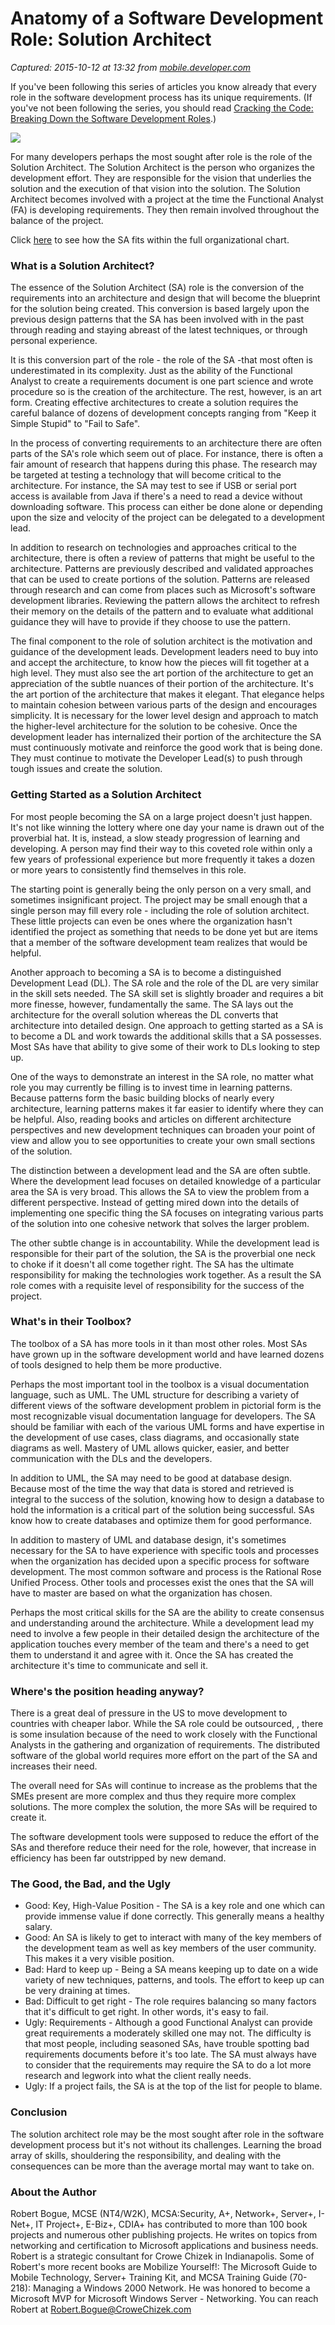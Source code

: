 # Anatomy of a Software Development Role: Solution Architect

_Captured: 2015-10-12 at 13:32 from [mobile.developer.com](http://mobile.developer.com/mgmt/article.php/3504496/Anatomy-of-a-Software-Development-Role-Solution-Architect.htm)_

If you've been following this series of articles you know already that every role in the software development process has its unique requirements. (If you've not been following the series, you should read [Cracking the Code: Breaking Down the Software Development Roles](http://www.developer.com/java/other/article.php/3490871).)

![](http://www.developer.com/img/articles/2005/05/12/SAsnapshot2.gif)

For many developers perhaps the most sought after role is the role of the Solution Architect. The Solution Architect is the person who organizes the development effort. They are responsible for the vision that underlies the solution and the execution of that vision into the solution. The Solution Architect becomes involved with a project at the time the Functional Analyst (FA) is developing requirements. They then remain involved throughout the balance of the project.

Click [here](http://www.developer.com/img/articles/2005/05/12/FullSA.gif) to see how the SA fits within the full organizational chart.

### What is a Solution Architect? 

The essence of the Solution Architect (SA) role is the conversion of the requirements into an architecture and design that will become the blueprint for the solution being created. This conversion is based largely upon the previous design patterns that the SA has been involved with in the past through reading and staying abreast of the latest techniques, or through personal experience.

It is this conversion part of the role - the role of the SA -that most often is underestimated in its complexity. Just as the ability of the Functional Analyst to create a requirements document is one part science and wrote procedure so is the creation of the architecture. The rest, however, is an art form. Creating effective architectures to create a solution requires the careful balance of dozens of development concepts ranging from "Keep it Simple Stupid" to "Fail to Safe".

In the process of converting requirements to an architecture there are often parts of the SA's role which seem out of place. For instance, there is often a fair amount of research that happens during this phase. The research may be targeted at testing a technology that will become critical to the architecture. For instance, the SA may test to see if USB or serial port access is available from Java if there's a need to read a device without downloading software. This process can either be done alone or depending upon the size and velocity of the project can be delegated to a development lead.

In addition to research on technologies and approaches critical to the architecture, there is often a review of patterns that might be useful to the architecture. Patterns are previously described and validated approaches that can be used to create portions of the solution. Patterns are released through research and can come from places such as Microsoft's software development libraries. Reviewing the pattern allows the architect to refresh their memory on the details of the pattern and to evaluate what additional guidance they will have to provide if they choose to use the pattern.

The final component to the role of solution architect is the motivation and guidance of the development leads. Development leaders need to buy into and accept the architecture, to know how the pieces will fit together at a high level. They must also see the art portion of the architecture to get an appreciation of the subtle nuances of their portion of the architecture. It's the art portion of the architecture that makes it elegant. That elegance helps to maintain cohesion between various parts of the design and encourages simplicity. It is necessary for the lower level design and approach to match the higher-level architecture for the solution to be cohesive. Once the development leader has internalized their portion of the architecture the SA must continuously motivate and reinforce the good work that is being done. They must continue to motivate the Developer Lead(s) to push through tough issues and create the solution.

### Getting Started as a Solution Architect

For most people becoming the SA on a large project doesn't just happen. It's not like winning the lottery where one day your name is drawn out of the proverbial hat. It is, instead, a slow steady progression of learning and developing. A person may find their way to this coveted role within only a few years of professional experience but more frequently it takes a dozen or more years to consistently find themselves in this role.

The starting point is generally being the only person on a very small, and sometimes insignificant project. The project may be small enough that a single person may fill every role - including the role of solution architect. These little projects can even be ones where the organization hasn't identified the project as something that needs to be done yet but are items that a member of the software development team realizes that would be helpful.

Another approach to becoming a SA is to become a distinguished Development Lead (DL). The SA role and the role of the DL are very similar in the skill sets needed. The SA skill set is slightly broader and requires a bit more finesse, however, fundamentally the same. The SA lays out the architecture for the overall solution whereas the DL converts that architecture into detailed design. One approach to getting started as a SA is to become a DL and work towards the additional skills that a SA possesses. Most SAs have that ability to give some of their work to DLs looking to step up.

One of the ways to demonstrate an interest in the SA role, no matter what role you may currently be filling is to invest time in learning patterns. Because patterns form the basic building blocks of nearly every architecture, learning patterns makes it far easier to identify where they can be helpful. Also, reading books and articles on different architecture perspectives and new development techniques can broaden your point of view and allow you to see opportunities to create your own small sections of the solution.

The distinction between a development lead and the SA are often subtle. Where the development lead focuses on detailed knowledge of a particular area the SA is very broad. This allows the SA to view the problem from a different perspective. Instead of getting mired down into the details of implementing one specific thing the SA focuses on integrating various parts of the solution into one cohesive network that solves the larger problem.

The other subtle change is in accountability. While the development lead is responsible for their part of the solution, the SA is the proverbial one neck to choke if it doesn't all come together right. The SA has the ultimate responsibility for making the technologies work together. As a result the SA role comes with a requisite level of responsibility for the success of the project.

### What's in their Toolbox? 

The toolbox of a SA has more tools in it than most other roles. Most SAs have grown up in the software development world and have learned dozens of tools designed to help them be more productive.

Perhaps the most important tool in the toolbox is a visual documentation language, such as UML. The UML structure for describing a variety of different views of the software development problem in pictorial form is the most recognizable visual documentation language for developers. The SA should be familiar with each of the various UML forms and have expertise in the development of use cases, class diagrams, and occasionally state diagrams as well. Mastery of UML allows quicker, easier, and better communication with the DLs and the developers.

In addition to UML, the SA may need to be good at database design. Because most of the time the way that data is stored and retrieved is integral to the success of the solution, knowing how to design a database to hold the information is a critical part of the solution being successful. SAs know how to create databases and optimize them for good performance.

In addition to mastery of UML and database design, it's sometimes necessary for the SA to have experience with specific tools and processes when the organization has decided upon a specific process for software development. The most common software and process is the Rational Rose Unified Process. Other tools and processes exist the ones that the SA will have to master are based on what the organization has chosen.

Perhaps the most critical skills for the SA are the ability to create consensus and understanding around the architecture. While a development lead my need to involve a few people in their detailed design the architecture of the application touches every member of the team and there's a need to get them to understand it and agree with it. Once the SA has created the architecture it's time to communicate and sell it.

### Where's the position heading anyway? 

There is a great deal of pressure in the US to move development to countries with cheaper labor. While the SA role could be outsourced, , there is some insulation because of the need to work closely with the Functional Analysts in the gathering and organization of requirements. The distributed software of the global world requires more effort on the part of the SA and increases their need.

The overall need for SAs will continue to increase as the problems that the SMEs present are more complex and thus they require more complex solutions. The more complex the solution, the more SAs will be required to create it.

The software development tools were supposed to reduce the effort of the SAs and therefore reduce their need for the role, however, that increase in efficiency has been far outstripped by new demand.

### The Good, the Bad, and the Ugly

  * Good: Key, High-Value Position - The SA is a key role and one which can provide immense value if done correctly. This generally means a healthy salary. 
  * Good: An SA is likely to get to interact with many of the key members of the development team as well as key members of the user community. This makes it a very visible position. 
  * Bad: Hard to keep up - Being a SA means keeping up to date on a wide variety of new techniques, patterns, and tools. The effort to keep up can be very draining at times. 
  * Bad: Difficult to get right - The role requires balancing so many factors that it's difficult to get right. In other words, it's easy to fail. 
  * Ugly: Requirements - Although a good Functional Analyst can provide great requirements a moderately skilled one may not. The difficulty is that most people, including seasoned SAs, have trouble spotting bad requirements documents before it's too late. The SA must always have to consider that the requirements may require the SA to do a lot more research and legwork into what the client really needs. 
  * Ugly: If a project fails, the SA is at the top of the list for people to blame. 

### Conclusion

The solution architect role may be the most sought after role in the software development process but it's not without its challenges. Learning the broad array of skills, shouldering the responsibility, and dealing with the consequences can be more than the average mortal may want to take on.

### About the Author

Robert Bogue, MCSE (NT4/W2K), MCSA:Security, A+, Network+, Server+, I-Net+, IT Project+, E-Biz+, CDIA+ has contributed to more than 100 book projects and numerous other publishing projects. He writes on topics from networking and certification to Microsoft applications and business needs. Robert is a strategic consultant for Crowe Chizek in Indianapolis. Some of Robert's more recent books are Mobilize Yourself!: The Microsoft Guide to Mobile Technology, Server+ Training Kit, and MCSA Training Guide (70-218): Managing a Windows 2000 Network. He was honored to become a Microsoft MVP for Microsoft Windows Server - Networking. You can reach Robert at Robert.Bogue@CroweChizek.com
